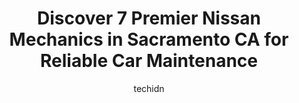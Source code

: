 ---
layout: ampstory
image: https://images.unsplash.com/photo-1623261788328-cf730e9f2667?ixlib=rb-4.0.3&ixid=MnwxMjA3fDB8MHxwaG90by1wYWdlfHx8fGVufDB8fHx8&auto=format&fit=crop&w=640&h=853&q=80
author: techidn
featured: false
description: Entrust your vehicle to the 7 best Nissan Mechanic in Sacramento CA, USA and experience the difference they can make. With their extensive knowledge, state-of-the-art facilities, and commitm
title: Discover 7 Premier Nissan Mechanics in Sacramento CA for Reliable Car Maintenance
cover:
   title: Discover 7 Premier Nissan Mechanics in Sacramento CA for Reliable Car Maintenance
   subtitle: Rickpate
   background: https://images.unsplash.com/photo-1623261788328-cf730e9f2667?ixlib=rb-4.0.3&ixid=MnwxMjA3fDB8MHxwaG90by1wYWdlfHx8fGVufDB8fHx8&auto=format&fit=crop&w=640&h=853&q=80

pages: 
 - layout: thirds
   top: <h1>#1 Made in America / Made in Japan Sacramento Automotive Repair</h1>
   bottom: "<p>These guys are awesome! Saved a pregnant lady the headache of wasting thousands on getting a junk car, will definitely he using their services again. Chris has been so ki</p>"
   background: https://www.knot35.com/toplist/wp-content/uploads/2023/06/best-nissan-mechanic-1-in-sacramento-ca-1685835125.jpeg
   backgroundblur: true
 - layout: thirds
   top: <h1>#2 Precision Automotive Service</h1>
   bottom: "<p>2850 47th Ave, Sacramento, CA 95822, United States</p>"
   background: https://www.knot35.com/toplist/wp-content/uploads/2023/06/best-nissan-mechanic-2-in-sacramento-ca-1685835125.jpeg
   cta:
      link: https://www.knot35.com/toplist/discover-7-premier-nissan-mechanics-in-sacramento-ca-for-reliable-car-maintenance/
      text: Discover 7 Premier Nissan Mechanics in Sacramento CA for Reliable Car Maintenance
 - layout: thirds
   top: <h1>#3 Franks Automotive</h1>
   bottom: "<p>5220 Folsom Blvd, Sacramento, CA 95819, United States</p>"
   background: https://www.knot35.com/toplist/wp-content/uploads/2023/06/best-nissan-mechanic-3-in-sacramento-ca-1685835125.jpeg
   cta:
      link: https://www.knot35.com/toplist/discover-7-premier-nissan-mechanics-in-sacramento-ca-for-reliable-car-maintenance/
      text: Discover 7 Premier Nissan Mechanics in Sacramento CA for Reliable Car Maintenance
 - layout: thirds
   top: <h1>#4 AAA Sacramento Power Inn Auto Repair Center</h1>
   bottom: "<p>49 Bicentennial Cir, Sacramento, CA 95826, United States</p>"
   background: https://images.unsplash.com/photo-1546497974-b213c9efb599?ixlib=rb-4.0.3&ixid=MnwxMjA3fDB8MHxwaG90by1wYWdlfHx8fGVufDB8fHx8&auto=format&fit=crop&w=640&h=853&q=80
   cta:
      link: https://www.knot35.com/toplist/discover-7-premier-nissan-mechanics-in-sacramento-ca-for-reliable-car-maintenance/
      text: Discover 7 Premier Nissan Mechanics in Sacramento CA for Reliable Car Maintenance
 - layout: thirds
   top: <h1>#5 A&A Auto Repair</h1>
   bottom: "<p>2621 El Camino Ave Suite B, Sacramento, CA 95821, United States</p>"
   background: https://images.unsplash.com/photo-1614648718611-0635f29016cb?ixlib=rb-4.0.3&ixid=MnwxMjA3fDB8MHxwaG90by1wYWdlfHx8fGVufDB8fHx8&auto=format&fit=crop&w=640&h=853&q=80
   cta:
      link: https://www.knot35.com/toplist/discover-7-premier-nissan-mechanics-in-sacramento-ca-for-reliable-car-maintenance/
      text: Discover 7 Premier Nissan Mechanics in Sacramento CA for Reliable Car Maintenance
 - layout: thirds
   top: <h1>#6 Ellios German Auto, Inc</h1>
   bottom: "<p>3928 Franklin Blvd, Sacramento, CA 95820, United States</p>"
   background: https://images.unsplash.com/photo-1522441815192-d9f04eb0615c?ixlib=rb-4.0.3&ixid=MnwxMjA3fDB8MHxwaG90by1wYWdlfHx8fGVufDB8fHx8&auto=format&fit=crop&w=640&h=853&q=80
   cta:
      link: https://www.knot35.com/toplist/discover-7-premier-nissan-mechanics-in-sacramento-ca-for-reliable-car-maintenance/
      text: Discover 7 Premier Nissan Mechanics in Sacramento CA for Reliable Car Maintenance
 - layout: thirds
   top: <h1>#7 IRC- Import Repair Center</h1>
   bottom: "<p>1825 Fulton Ave F, Sacramento, CA 95825, United States</p>"
   background: https://images.unsplash.com/photo-1541356665065-22676f35dd40?ixlib=rb-4.0.3&ixid=MnwxMjA3fDB8MHxwaG90by1wYWdlfHx8fGVufDB8fHx8&auto=format&fit=crop&w=640&h=853&q=80
   cta:
      link: https://www.knot35.com/toplist/discover-7-premier-nissan-mechanics-in-sacramento-ca-for-reliable-car-maintenance/
      text: Discover 7 Premier Nissan Mechanics in Sacramento CA for Reliable Car Maintenance
 - layout: thirds
   middle: Continue reading...
   background: https://images.unsplash.com/photo-1527067829737-402993088e6b?ixlib=rb-4.0.3&ixid=MnwxMjA3fDB8MHxwaG90by1wYWdlfHx8fGVufDB8fHx8&auto=format&fit=crop&w=640&h=853&q=80
   cta:
      link: https://www.knot35.com/toplist/discover-7-premier-nissan-mechanics-in-sacramento-ca-for-reliable-car-maintenance/
      text: Discover 7 Premier Nissan Mechanics in Sacramento CA for Reliable Car Maintenance
      
---
